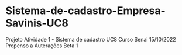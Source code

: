 # Sistema-de-cadastro-Empresa-Savinis-UC8
 Projeto Atividade 1 - Sistema de cadastro UC8 Curso Senai
 15/10/2022
 Propenso a Auterações
 Beta 1
